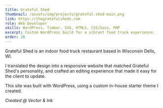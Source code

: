 ```yaml
---
title: Grateful Shed
thumbnail: /assets/img/projects/grateful-shed-main.png
link: https://thegratefulsheds.com
role: Web Developer
skills: WordPress, Timber, SVG, HTML5, CSS/Sass, PHP
excerpt: Custom WordPress build for a vibrant food truck experience.
order: 20
---
```


Grateful Shed is an indoor food truck restaurant based in Wisconsin Dells, WI.

I translated the design into a responsive website that matched Grateful Shed's personality, and crafted an editing experience that made it easy for the client to update.

This site was built with WordPress, using a custom in-house starter theme I created.

*Created @ Vector & Ink*
